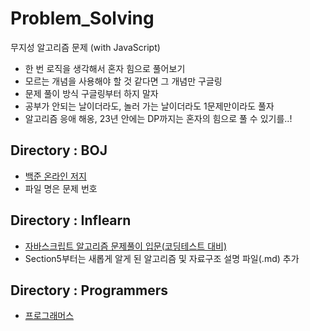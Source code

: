 # Problem_Solving

무지성 알고리즘 문제 (with JavaScript)
- 한 번 로직을 생각해서 혼자 힘으로 풀어보기
- 모르는 개념을 사용해야 할 것 같다면 그 개념만 구글링
- 문제 풀이 방식 구글링부터 하지 말자 
- 공부가 안되는 날이더라도, 놀러 가는 날이더라도 1문제만이라도 풀자
- 알고리즘 응애 해옹, 23년 안에는 DP까지는 혼자의 힘으로 풀 수 있기를..!

## Directory : BOJ

- [백준 온라인 저지](https://www.acmicpc.net/)
- 파일 명은 문제 번호

## Directory : Inflearn

- [자바스크립트 알고리즘 문제풀이 입문(코딩테스트 대비)](https://www.inflearn.com/course/%EC%9E%90%EB%B0%94%EC%8A%A4%ED%81%AC%EB%A6%BD%ED%8A%B8-%EC%95%8C%EA%B3%A0%EB%A6%AC%EC%A6%98-%EB%AC%B8%EC%A0%9C%ED%92%80%EC%9D%B4/dashboard)
- Section5부터는 새롭게 알게 된 알고리즘 및 자료구조 설명 파일(.md) 추가

## Directory : Programmers

- [프로그래머스](https://school.programmers.co.kr/learn/challenges?order=recent&page=1&levels=0)
